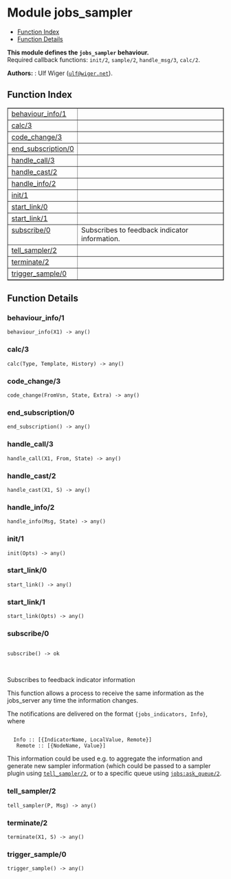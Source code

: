 

# Module jobs_sampler #
* [Function Index](#index)
* [Function Details](#functions)

__This module defines the `jobs_sampler` behaviour.__<br /> Required callback functions: `init/2`, `sample/2`, `handle_msg/3`, `calc/2`.

__Authors:__ : Ulf Wiger ([`ulf@wiger.net`](mailto:ulf@wiger.net)).
<a name="index"></a>

## Function Index ##


<table width="100%" border="1" cellspacing="0" cellpadding="2" summary="function index"><tr><td valign="top"><a href="#behaviour_info-1">behaviour_info/1</a></td><td></td></tr><tr><td valign="top"><a href="#calc-3">calc/3</a></td><td></td></tr><tr><td valign="top"><a href="#code_change-3">code_change/3</a></td><td></td></tr><tr><td valign="top"><a href="#end_subscription-0">end_subscription/0</a></td><td></td></tr><tr><td valign="top"><a href="#handle_call-3">handle_call/3</a></td><td></td></tr><tr><td valign="top"><a href="#handle_cast-2">handle_cast/2</a></td><td></td></tr><tr><td valign="top"><a href="#handle_info-2">handle_info/2</a></td><td></td></tr><tr><td valign="top"><a href="#init-1">init/1</a></td><td></td></tr><tr><td valign="top"><a href="#start_link-0">start_link/0</a></td><td></td></tr><tr><td valign="top"><a href="#start_link-1">start_link/1</a></td><td></td></tr><tr><td valign="top"><a href="#subscribe-0">subscribe/0</a></td><td>Subscribes to feedback indicator information.</td></tr><tr><td valign="top"><a href="#tell_sampler-2">tell_sampler/2</a></td><td></td></tr><tr><td valign="top"><a href="#terminate-2">terminate/2</a></td><td></td></tr><tr><td valign="top"><a href="#trigger_sample-0">trigger_sample/0</a></td><td></td></tr></table>


<a name="functions"></a>

## Function Details ##

<a name="behaviour_info-1"></a>

### behaviour_info/1 ###

`behaviour_info(X1) -> any()`


<a name="calc-3"></a>

### calc/3 ###

`calc(Type, Template, History) -> any()`


<a name="code_change-3"></a>

### code_change/3 ###

`code_change(FromVsn, State, Extra) -> any()`


<a name="end_subscription-0"></a>

### end_subscription/0 ###

`end_subscription() -> any()`


<a name="handle_call-3"></a>

### handle_call/3 ###

`handle_call(X1, From, State) -> any()`


<a name="handle_cast-2"></a>

### handle_cast/2 ###

`handle_cast(X1, S) -> any()`


<a name="handle_info-2"></a>

### handle_info/2 ###

`handle_info(Msg, State) -> any()`


<a name="init-1"></a>

### init/1 ###

`init(Opts) -> any()`


<a name="start_link-0"></a>

### start_link/0 ###

`start_link() -> any()`


<a name="start_link-1"></a>

### start_link/1 ###

`start_link(Opts) -> any()`


<a name="subscribe-0"></a>

### subscribe/0 ###


<pre><code>
subscribe() -&gt; ok
</code></pre>
<br />


Subscribes to feedback indicator information



This function allows a process to receive the same information as the
jobs_server any time the information changes.


The notifications are delivered on the format `{jobs_indicators, Info}`,
where

```

  Info :: [{IndicatorName, LocalValue, Remote}]
   Remote :: [{NodeName, Value}]
```


This information could be used e.g. to aggregate the information and generate
new sampler information (which could be passed to a sampler plugin using
[`tell_sampler/2`](#tell_sampler-2), or to a specific queue using [`jobs:ask_queue/2`](jobs.md#ask_queue-2).

<a name="tell_sampler-2"></a>

### tell_sampler/2 ###

`tell_sampler(P, Msg) -> any()`


<a name="terminate-2"></a>

### terminate/2 ###

`terminate(X1, S) -> any()`


<a name="trigger_sample-0"></a>

### trigger_sample/0 ###

`trigger_sample() -> any()`


